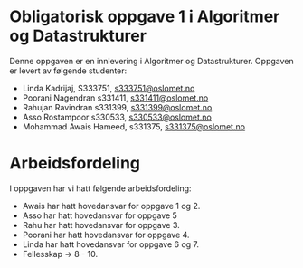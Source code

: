 # Obligatorisk oppgave 1 i Algoritmer og Datastrukturer

Denne oppgaven er en innlevering i Algoritmer og Datastrukturer. 
Oppgaven er levert av følgende studenter:
* Linda Kadrijaj, S333751, s333751@oslomet.no
* Poorani Nagendran s331411, s331411@oslomet.no
* Rahujan Ravindran s331399, s331399@oslomet.no
* Asso Rostampoor s330533, s330533@oslomet.no
* Mohammad Awais Hameed, s331375, s331375@oslomet.no

# Arbeidsfordeling

I oppgaven har vi hatt følgende arbeidsfordeling:
* Awais har hatt hovedansvar for oppgave 1 og 2. 
* Asso har hatt hovedansvar for oppgave 5
* Rahu har hatt hovedansvar for oppgave 3. 
* Poorani har hatt hovedansvar for oppgave 4. 
* Linda har hatt hovedansvar for oppgave 6 og 7.
* Fellesskap -> 8 - 10.

